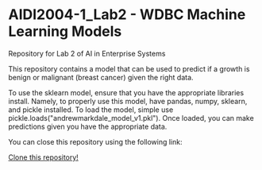 # AIDI2004-1_Lab2 - WDBC Machine Learning Models
Repository for Lab 2 of AI in Enterprise Systems

This repository contains a model that can be used to predict if a growth is benign or malignant (breast cancer) given the right data.

To use the sklearn model, ensure that you have the appropriate libraries install. Namely, to properly use this model, have pandas, numpy, sklearn, and pickle installed. To load the model, simple use pickle.loads("andrewmarkdale_model_v1.pkl"). Once loaded, you can make predictions given you have the appropriate data.

You can close this repository using the following link:

[Clone this repository!](https://github.com/TLAndrewMarkDale/AIDI2004-1_Lab2.git)
